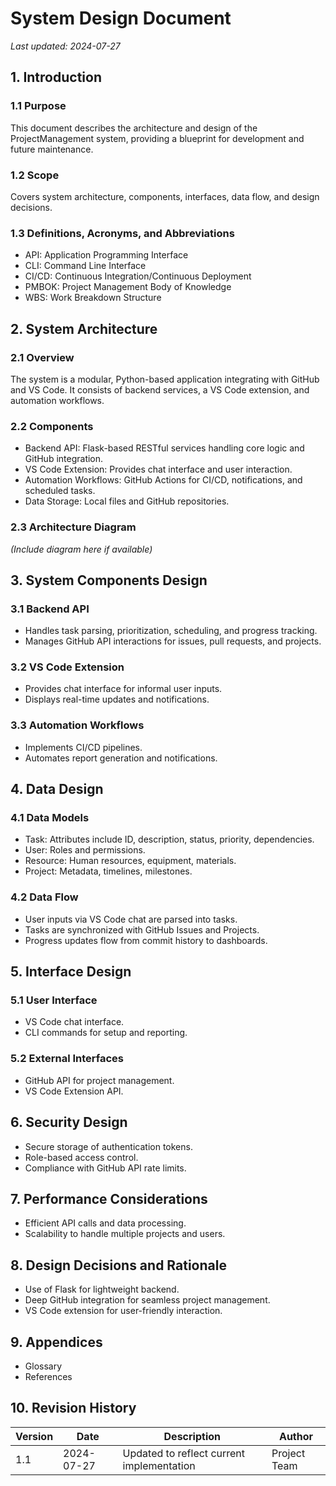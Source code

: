 # System Design Document

*Last updated: 2024-07-27*

## 1. Introduction

### 1.1 Purpose
This document describes the architecture and design of the ProjectManagement system, providing a blueprint for development and future maintenance.

### 1.2 Scope
Covers system architecture, components, interfaces, data flow, and design decisions.

### 1.3 Definitions, Acronyms, and Abbreviations
- API: Application Programming Interface
- CLI: Command Line Interface
- CI/CD: Continuous Integration/Continuous Deployment
- PMBOK: Project Management Body of Knowledge
- WBS: Work Breakdown Structure

## 2. System Architecture

### 2.1 Overview
The system is a modular, Python-based application integrating with GitHub and VS Code. It consists of backend services, a VS Code extension, and automation workflows.

### 2.2 Components
- Backend API: Flask-based RESTful services handling core logic and GitHub integration.
- VS Code Extension: Provides chat interface and user interaction.
- Automation Workflows: GitHub Actions for CI/CD, notifications, and scheduled tasks.
- Data Storage: Local files and GitHub repositories.

### 2.3 Architecture Diagram
*(Include diagram here if available)*

## 3. System Components Design

### 3.1 Backend API
- Handles task parsing, prioritization, scheduling, and progress tracking.
- Manages GitHub API interactions for issues, pull requests, and projects.

### 3.2 VS Code Extension
- Provides chat interface for informal user inputs.
- Displays real-time updates and notifications.

### 3.3 Automation Workflows
- Implements CI/CD pipelines.
- Automates report generation and notifications.

## 4. Data Design

### 4.1 Data Models
- Task: Attributes include ID, description, status, priority, dependencies.
- User: Roles and permissions.
- Resource: Human resources, equipment, materials.
- Project: Metadata, timelines, milestones.

### 4.2 Data Flow
- User inputs via VS Code chat are parsed into tasks.
- Tasks are synchronized with GitHub Issues and Projects.
- Progress updates flow from commit history to dashboards.

## 5. Interface Design

### 5.1 User Interface
- VS Code chat interface.
- CLI commands for setup and reporting.

### 5.2 External Interfaces
- GitHub API for project management.
- VS Code Extension API.

## 6. Security Design

- Secure storage of authentication tokens.
- Role-based access control.
- Compliance with GitHub API rate limits.

## 7. Performance Considerations

- Efficient API calls and data processing.
- Scalability to handle multiple projects and users.

## 8. Design Decisions and Rationale

- Use of Flask for lightweight backend.
- Deep GitHub integration for seamless project management.
- VS Code extension for user-friendly interaction.

## 9. Appendices

- Glossary
- References

## 10. Revision History

| Version | Date       | Description               | Author       |
|---------|------------|---------------------------|--------------|
| 1.1     | 2024-07-27 | Updated to reflect current implementation | Project Team |
